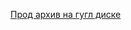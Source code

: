 [Прод архив на гугл диске](https://drive.google.com/file/d/18hhGwmOn3sWF9-wUB7LCu3sbbOyV2nDi/view?usp=sharing)
